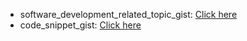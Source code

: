 * software_development_related_topic_gist: [Click here](https://gist.github.com/Rancho2002/9d4ad5326b61b1bdf462ac79ca9018b6)
* code_snippet_gist: [Click here](https://gist.github.com/Rancho2002/fb03d8cdc88192be016a193c63e25dc9)
